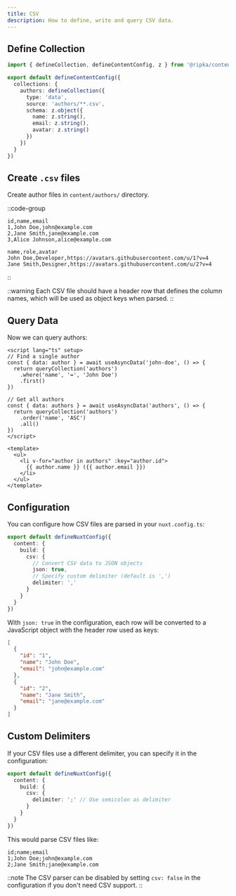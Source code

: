 ```yaml
---
title: CSV
description: How to define, write and query CSV data.
---
```


## Define Collection

```ts [content.config.ts]
import { defineCollection, defineContentConfig, z } from '@ripka/content'

export default defineContentConfig({
  collections: {
    authors: defineCollection({
      type: 'data',
      source: 'authors/**.csv',
      schema: z.object({
        name: z.string(),
        email: z.string(),
        avatar: z.string()
      })
    })
  }
})

```

## Create `.csv` files

Create author files in `content/authors/` directory.

::code-group
```csv [users.csv]
id,name,email
1,John Doe,john@example.com
2,Jane Smith,jane@example.com
3,Alice Johnson,alice@example.com
```

```csv [team.csv]
name,role,avatar
John Doe,Developer,https://avatars.githubusercontent.com/u/1?v=4
Jane Smith,Designer,https://avatars.githubusercontent.com/u/2?v=4
```
::

::warning
Each CSV file should have a header row that defines the column names, which will be used as object keys when parsed.
::

## Query Data

Now we can query authors:

```vue
<script lang="ts" setup>
// Find a single author
const { data: author } = await useAsyncData('john-doe', () => {
  return queryCollection('authors')
    .where('name', '=', 'John Doe')
    .first()
})

// Get all authors
const { data: authors } = await useAsyncData('authors', () => {
  return queryCollection('authors')
    .order('name', 'ASC')
    .all()
})
</script>

<template>
  <ul>
    <li v-for="author in authors" :key="author.id">
      {{ author.name }} ({{ author.email }})
    </li>
  </ul>
</template>
```

## Configuration

You can configure how CSV files are parsed in your `nuxt.config.ts`:

```ts [nuxt.config.ts]
export default defineNuxtConfig({
  content: {
    build: {
      csv: {
        // Convert CSV data to JSON objects
        json: true,
        // Specify custom delimiter (default is ',')
        delimiter: ','
      }
    }
  }
})
```

With `json: true` in the configuration, each row will be converted to a JavaScript object with the header row used as keys:

```json
[
  {
    "id": "1",
    "name": "John Doe",
    "email": "john@example.com"
  },
  {
    "id": "2",
    "name": "Jane Smith",
    "email": "jane@example.com"
  }
]
```

## Custom Delimiters

If your CSV files use a different delimiter, you can specify it in the configuration:

```ts [nuxt.config.ts]
export default defineNuxtConfig({
  content: {
    build: {
      csv: {
        delimiter: ';' // Use semicolon as delimiter
      }
    }
  }
})
```

This would parse CSV files like:

```csv [semicolon-data.csv]
id;name;email
1;John Doe;john@example.com
2;Jane Smith;jane@example.com
```

::note
The CSV parser can be disabled by setting `csv: false` in the configuration if you don't need CSV support.
:: 
